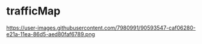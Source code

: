 # trafficMap
https://user-images.githubusercontent.com/7980991/90593547-caf06280-e21a-11ea-86d5-aed80faf6789.png
